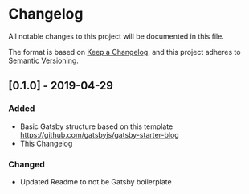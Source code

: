 # Changelog
All notable changes to this project will be documented in this file.

The format is based on [Keep a Changelog](https://keepachangelog.com/en/1.0.0/),
and this project adheres to [Semantic Versioning](https://semver.org/spec/v2.0.0.html).

## [0.1.0] - 2019-04-29

### Added

- Basic Gatsby structure based on this template https://github.com/gatsbyjs/gatsby-starter-blog
- This Changelog

### Changed

- Updated Readme to not be Gatsby boilerplate
